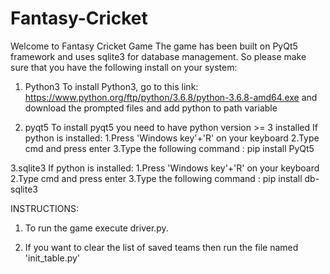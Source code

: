 # Fantasy-Cricket
Welcome to Fantasy Cricket Game
The game has been built on PyQt5 framework and uses sqlite3 for database management.
So please make sure that you have the following install on your system:
1. Python3
To install Python3, go to this link: https://www.python.org/ftp/python/3.6.8/python-3.6.8-amd64.exe
and download the prompted files and add python to path variable

2. pyqt5
To install pyqt5 you need to have python version >= 3 installed
If python is installed:
	1.Press 'Windows key'+'R' on your keyboard
	2.Type cmd and press enter
	3.Type the following command : pip install PyQt5
	
3.sqlite3
If python is installed:
	1.Press 'Windows key'+'R' on your keyboard
	2.Type cmd and press enter
	3.Type the following command : pip install db-sqlite3
	

INSTRUCTIONS:
1. To run the game execute driver.py.

2. If you want to clear the list of saved teams then run the file named 'init_table.py'

